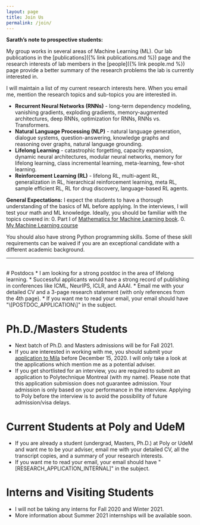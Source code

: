 ```yaml
---
layout: page
title: Join Us
permalink: /join/
---
```


**Sarath’s note to prospective students:**

My group works in several areas of Machine Learning (ML). Our lab publications in the [publications]({% link publications.md %}) page and the research interests of lab members in the [people]({% link people.md %}) page provide a better summary of the research problems the lab is currently interested  in.

I will maintain a list of my current research interests here. When you email me, mention the research topics and sub-topics you are interested in.
* **Recurrent Neural Networks (RNNs)** - long-term dependency modeling, vanishing gradients, exploding gradients, memory-augmented architectures, deep RNNs, optimization for RNNs, RNNs vs. Transformers.
* **Natural Language Processing (NLP)** - natural language generation, dialogue systems, question-answering, knowledge graphs and reasoning over graphs, natural language grounding.
* **Lifelong Learning** - catastrophic forgetting, capacity expansion, dynamic neural architectures, modular neural networks, memory for lifelong learning, class incremental learning, meta-learning, few-shot learning.
* **Reinforcement Learning (RL)** - lifelong RL, multi-agent RL, generalization in RL, hierarchical reinforcement learning, meta RL, sample efficient RL, RL for drug discovery, language-based RL agents.

**General Expectations:**
I expect the students to have a thorough understanding of the basics of ML before applying. In the interviews, I will test your math and ML knowledge. Ideally, you should be familiar with the topics covered in:
0. Part I of [Mathematics for Machine Learning book](https://mml-book.github.io/).
0. [My Machine Learning course](https://www.youtube.com/watch?v=snYZF8Dzuwo&list=PLImtCgowF_ET0mi-AmmqQ0SIJUpWYaIOr)

You should also have strong Python programming skills. Some of these skill requirements can be waived if you are an exceptional candidate with a different academic background.

---

<br>  
# Postdocs
* I am looking for a strong postdoc in the area of lifelong learning.
* Successful applicants would have a strong record of publishing in conferences like ICML, NeurIPS, ICLR, and AAAI.
* Email me with your detailed CV and a 3-page research statement (with only references from the 4th page).
* If you want me to read your email, your email should have "\[POSTDOC_APPLICATION\]" in the subject.

# Ph.D./Masters Students
* Next batch of Ph.D. and Masters admissions will be for Fall 2021.
* If you are interested in working with me, you should submit your [application to Mila](https://mila.quebec/en/cours/admission/) before December 15, 2020. I will only take a look at the applications which mention me as a potential adviser.
* If you get shortlisted for an interview, you are required to submit an application to Polytechnique Montreal (with my name). Please note that this application submission does not guarantee admission. Your admission is only based on your performance in the interview. Applying to Poly before the interview is to avoid the possibility of future admission/visa delays.

# Current Students at Poly and UdeM
* If you are already a student (undergrad, Masters, Ph.D.) at Poly or UdeM and want me to be your adviser, email me with your detailed CV, all the transcript copies, and a summary of your research interests.
* If you want me to read your email, your email should have "\[RESEARCH_APPLICATION_INTERNAL\]" in the subject.

# Interns and Visiting Students
* I will not be taking any interns for Fall 2020 and Winter 2021.
* More information about Summer 2021 internships will be available soon.
